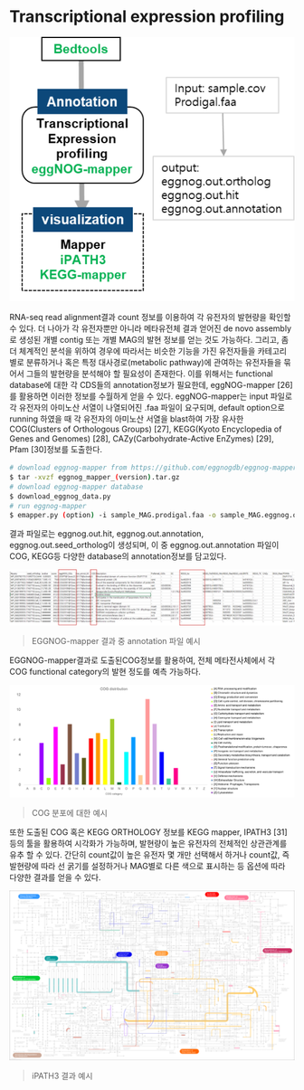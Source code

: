 # Transcriptional expression profiling

![pipeline](https://github.com/sujin9819/MetaInsight/blob/main/SOP/MetaTranscriptomic/img/T_7_1.png?raw=true)


RNA-seq read alignment결과 count 정보를 이용하여 각 유전자의 발현량을 확인할 수 있다.
더 나아가 각 유전자뿐만 아니라 메타유전체 결과 얻어진 de novo assembly로 생성된 개별 contig 또는 개별 MAG의 발현 정보를 얻는 것도 가능하다.
그리고, 좀 더 체계적인 분석을 위하여 경우에 따라서는 비슷한 기능을 가진 유전자들을 카테고리 별로 분류하거나 혹은 특정 대사경로(metabolic pathway)에 관여하는 유전자들을 묶어서 그들의 발현량을 분석해야 할 필요성이 존재한다.
이를 위해서는 functional database에 대한 각 CDS들의 annotation정보가 필요한데, eggNOG-mapper [26]를 활용하면 이러한 정보를 수월하게 얻을 수 있다.
eggNOG-mapper는 input 파일로 각 유전자의 아미노산 서열이 나열되어진 .faa 파일이 요구되며, default option으로 running 하였을 때 각 유전자의 아미노산 서열을 blast하여 가장 유사한 COG(Clusters of Orthologous Groups) [27], KEGG(Kyoto Encyclopedia of Genes and Genomes) [28], CAZy(Carbohydrate-Active EnZymes) [29], Pfam [30]정보를 도출한다.

```bash
# download eggnog-mapper from https://github.com/eggnogdb/eggnog-mapper/releases/latest
$ tar -xvzf eggnog_mapper_(version).tar.gz
# download eggnog-mapper database
$ download_eggnog_data.py
# run eggnog-mapper
$ emapper.py (option) -i sample_MAG.prodigal.faa -o sample_MAG.eggnog.out
```
결과 파일로는 eggnog.out.hit, eggnog.out.annotation, eggnog.out.seed_ortholog이 생성되며, 이 중 eggnog.out.annotation 파일이 COG, KEGG등 다양한 database의 annotation정보를 담고있다. 

![eggnog](https://github.com/sujin9819/MetaInsight/blob/main/SOP/MetaTranscriptomic/img/T_7_2.png?raw=true)
> EGGNOG-mapper 결과 중 annotation 파일 예시  

EGGNOG-mapper결과로 도출된COG정보를 활용하여, 전체 메타전사체에서 각 COG functional category의 발현 정도를 예측 가능하다. 

![COG](https://github.com/sujin9819/MetaInsight/blob/main/SOP/MetaTranscriptomic/img/T_7_3.png?raw=true)
> COG 분포에 대한 예시  

또한 도출된 COG 혹은 KEGG ORTHOLOGY 정보를 KEGG mapper, IPATH3 [31]등의 툴을 활용하여 시각화가 가능하며, 발현량이 높은 유전자의 전체적인 상관관계를 유추 할 수 있다. 간단히 count값이 높은 유전자 몇 개만 선택해서 하거나 count값, 즉 발현량에 따라 선 굵기를 설정하거나 MAG별로 다른 색으로 표시하는 등 옵션에 따라 다양한 결과를 얻을 수 있다. 

![ipath](https://github.com/sujin9819/MetaInsight/blob/main/SOP/MetaTranscriptomic/img/T_7_4.png?raw=true)
> iPATH3 결과 예시 

